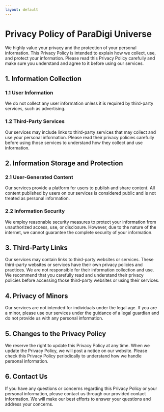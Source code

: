 ```yaml
---
layout: default
---
```


# Privacy Policy of ParaDigi Universe

We highly value your privacy and the protection of your personal information. This Privacy Policy is intended to explain how we collect, use, and protect your information. Please read this Privacy Policy carefully and make sure you understand and agree to it before using our services.

## 1. Information Collection

### 1.1 User Information

We do not collect any user information unless it is required by third-party services, such as advertising.

### 1.2 Third-Party Services

Our services may include links to third-party services that may collect and use your personal information. Please read their privacy policies carefully before using those services to understand how they collect and use information.

## 2. Information Storage and Protection

### 2.1 User-Generated Content

Our services provide a platform for users to publish and share content. All content published by users on our services is considered public and is not treated as personal information.

### 2.2 Information Security

We employ reasonable security measures to protect your information from unauthorized access, use, or disclosure. However, due to the nature of the internet, we cannot guarantee the complete security of your information.

## 3. Third-Party Links

Our services may contain links to third-party websites or services. These third-party websites or services have their own privacy policies and practices. We are not responsible for their information collection and use. We recommend that you carefully read and understand their privacy policies before accessing those third-party websites or using their services.

## 4. Privacy of Minors

Our services are not intended for individuals under the legal age. If you are a minor, please use our services under the guidance of a legal guardian and do not provide us with any personal information.

## 5. Changes to the Privacy Policy

We reserve the right to update this Privacy Policy at any time. When we update the Privacy Policy, we will post a notice on our website. Please check this Privacy Policy periodically to understand how we handle personal information.

## 6. Contact Us

If you have any questions or concerns regarding this Privacy Policy or your personal information, please contact us through our provided contact information. We will make our best efforts to answer your questions and address your concerns.